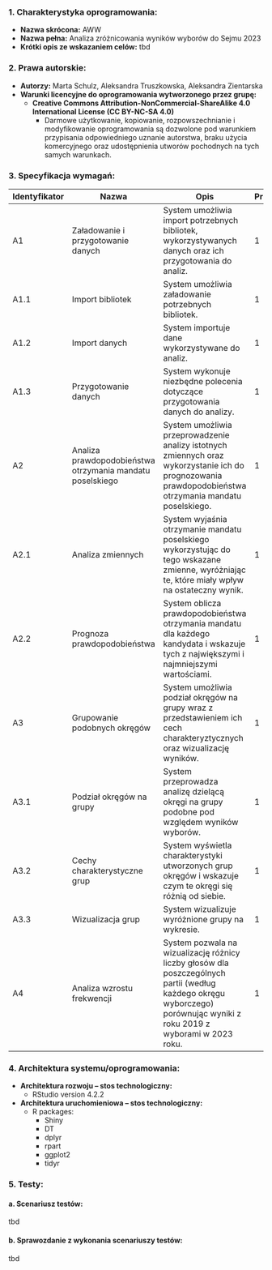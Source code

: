 ### 1. Charakterystyka oprogramowania:

- **Nazwa skrócona:** AWW
- **Nazwa pełna:** Analiza zróżnicowania wyników wyborów do Sejmu 2023
- **Krótki opis ze wskazaniem celów:**
    tbd

### 2. Prawa autorskie:

- **Autorzy:**
    Marta Schulz, Aleksandra Truszkowska, Aleksandra Zientarska
- **Warunki licencyjne do oprogramowania wytworzonego przez grupę:**
    - **Creative Commons Attribution-NonCommercial-ShareAlike 4.0 International License (CC BY-NC-SA 4.0)**
        - Darmowe użytkowanie, kopiowanie, rozpowszechnianie i modyfikowanie oprogramowania są dozwolone pod warunkiem przypisania odpowiedniego uznanie autorstwa, braku użycia komercyjnego oraz udostępnienia utworów pochodnych na tych samych warunkach.

### 3. Specyfikacja wymagań:

| Identyfikator | Nazwa | Opis | Priorytet | Kategoria |
| --- | --- | --- | --- | --- |
| A1 | Załadowanie i przygotowanie danych | System umożliwia import potrzebnych bibliotek, wykorzystywanych danych oraz ich przygotowania do analiz.  | 1 | Funkcjonalne |
| A1.1 | Import bibliotek | System umożliwia załadowanie potrzebnych bibliotek.  | 1 | Funkcjonalne |
| A1.2 | Import danych | System importuje dane wykorzystywane do analiz. | 1 | Funkcjonalne |
| A1.3 | Przygotowanie danych | System wykonuje niezbędne polecenia dotyczące przygotowania danych do analizy. | 1 | Funkcjonalne |
| A2 | Analiza prawdopodobieństwa otrzymania mandatu poselskiego | System umożliwia przeprowadzenie analizy istotnych zmiennych oraz wykorzystanie ich do prognozowania prawdopodobieństwa otrzymania mandatu poselskiego. | 1 | Funkcjonalne |
| A2.1 | Analiza zmiennych | System  wyjaśnia otrzymanie mandatu poselskiego wykorzystując do tego wskazane zmienne, wyróżniając te, które miały wpływ na ostateczny wynik. | 1 | Funkcjonalne |
| A2.2 | Prognoza prawdopodobieństwa | System oblicza prawdopodobieństwa otrzymania mandatu dla każdego kandydata i wskazuje tych z największymi i najmniejszymi wartościami. | 1 | Funkcjonalne |
| A3 | Grupowanie podobnych okręgów | System umożliwia podział okręgów na grupy wraz z przedstawieniem ich cech charakteryztycznych oraz wizualizację wyników.  | 1 | Funkcjonalne |
| A3.1 | Podział okręgów na grupy | System przeprowadza analizę dzielącą okręgi na grupy podobne pod względem wyników wyborów. | 1 | Funkcjonalne |
| A3.2 | Cechy charakterystyczne grup | System wyświetla charakterystyki utworzonych grup okręgów i wskazuje czym te okręgi się różnią od siebie. | 1 | Funkcjonalne |
| A3.3 | Wizualizacja grup | System wizualizuje wyróżnione grupy na wykresie. | 1 | Funkcjonalne |
| A4 | Analiza wzrostu frekwencji | System pozwala na wizualizację różnicy liczby głosów dla poszczególnych partii (według każdego okręgu wyborczego) porównując wyniki z roku 2019 z wyborami w 2023 roku.  | 1 | Funkcjonalne |

### 4. Architektura systemu/oprogramowania:

- **Architektura rozwoju – stos technologiczny:**
    - RStudio version 4.2.2
- **Architektura uruchomieniowa – stos technologiczny:**
    - R packages: 
        - Shiny
        - DT
        - dplyr
        - rpart
        - ggplot2
        - tidyr
    

### 5. Testy:

#### a. Scenariusz testów:

tbd

#### b. Sprawozdanie z wykonania scenariuszy testów:

tbd

